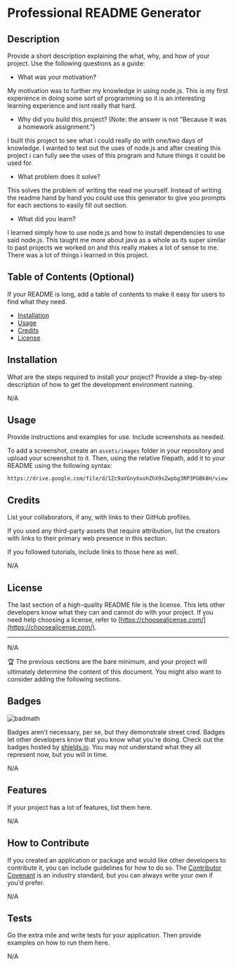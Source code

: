 # Professional README Generator

## Description

Provide a short description explaining the what, why, and how of your project. Use the following questions as a guide:

- What was your motivation?

My motivation was to further my knowledge in using node.js. This is my first experience in doing some sort of programming so it is an interesting learning experience and isnt really that hard.

- Why did you build this project? (Note: the answer is not "Because it was a homework assignment.")

I built this project to see what i could really do with one/two days of knowledge. I wanted to test out the uses of node.js and after creating this project i can fully see the uses of this program and future things it could be used for.

- What problem does it solve?

This solves the problem of writing the read me yourself. Instead of writing the readme hand by hand you could use this generator to give you prompts for each sections to easily fill out section.

- What did you learn?

I learned simply how to use node.js and how to install dependencies to use said node.js. This taught me more about java as a whole as its super similar to past projects we worked on and this really makes a lot of sense to me. There was a lot of things i learned in this project.

## Table of Contents (Optional)

If your README is long, add a table of contents to make it easy for users to find what they need.

- [Installation](#installation)
- [Usage](#usage)
- [Credits](#credits)
- [License](#license)

## Installation

What are the steps required to install your project? Provide a step-by-step description of how to get the development environment running.

N/A

## Usage

Provide instructions and examples for use. Include screenshots as needed.

To add a screenshot, create an `assets/images` folder in your repository and upload your screenshot to it. Then, using the relative filepath, add it to your README using the following syntax:

```
https://drive.google.com/file/d/1Zc9aVGnyXxohZhX9sZwpbg3RP3PGBk8H/view
```


## Credits

List your collaborators, if any, with links to their GitHub profiles.

If you used any third-party assets that require attribution, list the creators with links to their primary web presence in this section.

If you followed tutorials, include links to those here as well.

N/A

## License

The last section of a high-quality README file is the license. This lets other developers know what they can and cannot do with your project. If you need help choosing a license, refer to [https://choosealicense.com/](https://choosealicense.com/).

---

N/A

🏆 The previous sections are the bare minimum, and your project will ultimately determine the content of this document. You might also want to consider adding the following sections.

## Badges

![badmath](https://img.shields.io/github/languages/top/lernantino/badmath)

Badges aren't necessary, per se, but they demonstrate street cred. Badges let other developers know that you know what you're doing. Check out the badges hosted by [shields.io](https://shields.io/). You may not understand what they all represent now, but you will in time.

N/A

## Features

If your project has a lot of features, list them here.

N/A

## How to Contribute

If you created an application or package and would like other developers to contribute it, you can include guidelines for how to do so. The [Contributor Covenant](https://www.contributor-covenant.org/) is an industry standard, but you can always write your own if you'd prefer.

N/A

## Tests

Go the extra mile and write tests for your application. Then provide examples on how to run them here.

N/A